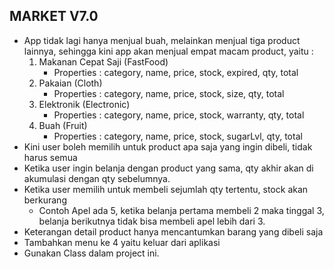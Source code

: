 ## MARKET V7.0

- App tidak lagi hanya menjual buah, melainkan menjual tiga product lainnya, sehingga kini app akan menjual empat macam product, yaitu :
    1. Makanan Cepat Saji (FastFood)
        - Properties : category, name, price, stock, expired, qty, total
    2. Pakaian (Cloth)
        - Properties : category, name, price, stock, size, qty, total
    3. Elektronik (Electronic)
        - Properties : category, name, price, stock, warranty,  qty, total
    4. Buah (Fruit)
        - Properties : category, name, price, stock, sugarLvl, qty, total
- Kini user boleh memilih untuk product apa saja yang ingin dibeli, tidak harus semua
- Ketika user ingin belanja dengan product yang sama, qty akhir akan di akumulasi dengan qty sebelumnya.
- Ketika user memilih untuk membeli sejumlah qty tertentu, stock akan berkurang
    - Contoh Apel ada 5, ketika belanja pertama membeli 2 maka tinggal 3, belanja berikutnya tidak bisa membeli apel lebih dari 3.
- Keterangan detail product hanya mencantumkan barang yang dibeli saja
- Tambahkan menu ke 4 yaitu keluar dari aplikasi
- Gunakan Class dalam project ini.